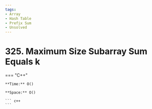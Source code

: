 ```yaml
---
tags:
- Array
- Hash Table
- Prefix Sum
- Unsolved
---
```



# 325. Maximum Size Subarray Sum Equals k

=== "C++"

    **Time:** O()

    **Space:** O()

    ``` c++
    ```
